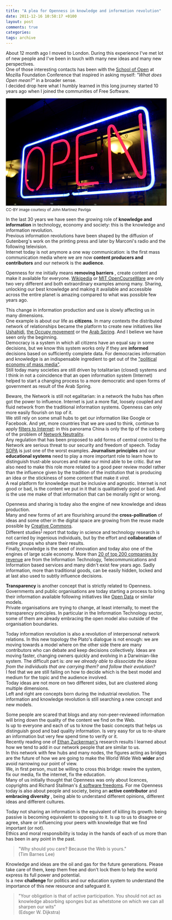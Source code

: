 ```yaml
---
title: "A plea for Openness in knowledge and information revolution"
date: 2011-12-16 10:58:17 +0100
layout: post
comments: true
categories:
tags: archive
---
```


About 12 month ago I moved to London. During this experience I've met lot of new people and I've been in touch with many new ideas and many new perspectives.  
One of those interesting contacts has been with the [School of Open](http://p2pu.org/en/schools/school-of-open/) at Mozilla Foundation Conference that inspired in asking myself: _"What does Open mean?"_ in a broader sense.  
I decided drop here what I humbly learned in this long journey started 10 years ago when I joined the communities of Free Software.

[![photo: "OPEN" sign, by John Martinez Pavliga](/assets/images/posts_2011_open.jpg)](http://www.flickr.com/photos/virtualsugar/316200555/)  
<small>CC-BY image courtesy of <a src="http://www.flickr.com/photos/virtualsugar/316200555/">John Martinez Pavliga</a></small>

In the last 30 years we have seen the growing role of **knowledge and information** in technology, economy and society: this is the knowledge and information revolution.  
Previous information revolutions have been shaped by the diffusion of Gutenberg's work on the printing press and later by Marconi's radio and the following television.  
Internet today is not anymore a one way communication: is the first mass communication media where we are now **content producers and contributors** and our network is the **audience**.

Openness for me initially means **removing barriers** , create content and make it available for everyone. [Wikipedia](http://www.wikipedia.org) or [MIT OpenCourseWare](http://ocw.mit.edu) are only two very different and both extraordinary examples among many. Sharing, unlocking our best knowledge and making it available and accessible across the entire planet is amazing compared to what was possible few years ago.

This change in information production and use is slowly affecting us in many dimensions.  
One example is about our life as **citizens**. In many contexts the distributed network of relationships became the platform to create new initiatives like [Ushahidi](http://en.wikipedia.org/wiki/Ushahidi#Beginnings_in_Kenya), [the Occupy movement](http://en.wikipedia.org/wiki/Occupy_movement) or the [Arab Spring](http://en.wikipedia.org/wiki/Arab_Spring). And I believe we have seen only the beginning.   
Democracy is a system in which all citizens have an equal say in some decisions, but we know this system works only if they are **informed** decisions based on sufficiently complete data. For democracies information and knowledge is an indispensable ingredient to get out of the ["political economy of mass media"](http://en.wikipedia.org/wiki/Manufacturing_Consent:_The_Political_Economy_of_the_Mass_Media).  
Still today many societies are still driven by totalitarian (closed) systems and I think in not a coincidence that an open information system (Internet) helped to start a changing process to a more democratic and open forms of government as result of the Arab Spring.

Beware, the Network is still not egalitarian: in a network the hubs has often got the power to influence. Internet is just a more flat, loosely coupled and fluid network from the traditional information systems. Openness can only more easily flourish on top of it.  
We still rely on some small hubs to get our information like Google or Facebook. And yet, more countries that we are used to think, continue to apply [filters to Internet](http://en.wikipedia.org/wiki/Internet_censorship): in this panorama China is only the tip of the iceberg of the problem of [Network Neutrality](http://en.wikipedia.org/wiki/Network_neutrality).   
Any regulation that has been proposed to add forms of central control to the Network are serious threat to our security and freedom of speech. Today [SOPA](http://en.wikipedia.org/wiki/Stop_Online_Piracy_Act) is just one of the worst examples. **Journalism principles** and our **educational systems** need to play a more important role to learn how to distinguish trust-able sources and make our mind able to be critic. But we also need to make this role more related to a good peer review model rather than the influence given by the tradition of the institution that is producing an idea or the stickiness of some content that make it _viral_.  
A real platform for knowledge must be inclusive and agnostic. Internet is not good or bad, is the content we put in it that is qualitatively good or bad. And is the use me make of that information that can be morally right or wrong.

Openness and sharing is today also the engine of new knowledge and ideas production.  
Many and new forms of art are flourishing around the **cross-pollination** of ideas and some other in the digital space are growing from the reuse made possible by [Creative Commons](http://creativecommons.org).  
Different studies<sup>[1](http://online.wsj.com/article/SB10001424052970204644504576653573191370088.html?mod=googlenews_wsj)</sup> report that today in science and technology research is not carried by ingenious individuals, but by the effort and **collaboration** of entire groups who share their results.  
Finally, knowledge is the seed of innovation and today also one of the engines of large scale economy. More than [20 of top 200 companies by revenue](http://en.wikipedia.org/wiki/List_of_companies_by_revenue) are from the Information Technology, Telecommunications and Information based services and many didn't exist few years ago. Sadly information, more than traditional goods, can be easily hidden, locked and at last also used to subtly influence decisions.

**Transparency** is another concept that is strictly related to Openness.  
Governments and public organisations are today starting a process to bring their information available following initiatives like [Open Data](http://en.wikipedia.org/wiki/Open_data) or similar models.  
Private organisations are trying to change, at least internally, to meet the transparency principles. In particular in the Information Technology sector, some of them are already embracing the open model also outside of the organisation boundaries.

Today information revolution is also a revolution of interpersonal network relations. In this new topology the Plato's dialogue is not enough: we are moving towards a model where on the other side there are many contributors who can debate and keep decisions collectively. Ideas are moving faster, changing owners quickly and evolving in a Darwinian-like system. The difficult part is: _are we already able to dissociate the ideas from the individuals that are carrying them? and follow their evolution?_  
I feel that we are still failing on how to decide which is the best model and medium for the topic and the audience involved.  
 Today ideas are not more on two different sides, but are clustered along multiple dimensions.  
Left and right are concepts born during the industrial revolution. The information and knowledge revolution is still searching a new concept and new models.

Some people are scared that blogs and any non-peer-reviewed information will bring down the quality of the content we find on the Web.   
Is up to everyone and each of us to know the basic concepts that helps us distinguish good and bad quality information. Is very easy for us to re-share an information but very few spend time to verify or it.  
Recently reading one of [Ethan Zuckerman's](http://ethanzuckerman.com/) research results I learned about how we tend to add in our network people that are similar to us.   
In this network with few hubs and many nodes, the figures acting as bridges are the future of how we are going to make the World Wide Web **wider** and avoid narrowing our point of view.  
We, in first person, must be willing to cross this bridge: rewire the system, fix our media, fix the internet, fix the education.  
Many of us initially thought that Openness was only about licences, copyrights and Richard Stallman's [4 software freedoms](http://www.gnu.org/philosophy/free-sw.html). For me Openness today is also about people and society, being an **active contributor** and **embracing diversity** , being able to understand different opinions, different ideas and different cultures.

Today not sharing an information is the equivalent of killing its growth: being passive is becoming equivalent to opposing to it. Is up to us to disagree or agree, share or influencing your peers with knowledge that we find important (or not).  
Ethics and moral responsibility is today in the hands of each of us more than has been in any point in the past.  

> "Why should you care? Because the Web is yours."  
> (Tim Barnes Lee)

Knowledge and ideas are the oil and gas for the future generations. Please take care of them, keep them free and don't lock them to help the world express its full power and potential.  
Is a new **challenge** for politics and our education system to understand the importance of this new resource and safeguard it.  

> "Your obligation is that of active participation. You should not act as knowledge absorbing sponges but as whetstone on which we can all sharpen our wits"  
> (Edsger W. Dijkstra)
